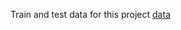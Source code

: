 
Train and test data for this project
[data](https://drive.google.com/drive/folders/1s9qwHQRZnmkXhntWSRVuuVE0c2cATI5e?usp=sharing)
